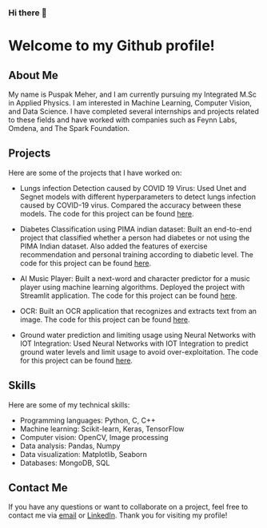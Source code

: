 ### Hi there 👋

Welcome to my Github profile!
=============================

About Me
--------

My name is Puspak Meher, and I am currently pursuing my Integrated M.Sc in Applied Physics. I am interested in Machine Learning, Computer Vision, and Data Science. I have completed several internships and projects related to these fields and have worked with companies such as Feynn Labs, Omdena, and The Spark Foundation.

Projects
--------

Here are some of the projects that I have worked on:

-   Lungs infection Detection caused by COVID 19 Virus: Used Unet and Segnet models with different hyperparameters to detect lungs infection caused by COVID-19 virus. Compared the accuracy between these models. The code for this project can be found [here](https://github.com/phycoding/COVID19_Infection).

-   Diabetes Classification using PIMA indian dataset: Built an end-to-end project that classified whether a person had diabetes or not using the PIMA Indian dataset. Also added the features of exercise recommendation and personal training according to diabetic level. The code for this project can be found [here](https://github.com/phycoding/herakudiabetes).

-   AI Music Player: Built a next-word and character predictor for a music player using machine learning algorithms. Deployed the project with Streamlit application. The code for this project can be found [here](https://github.com/phycoding/AImusicplayer).

-   OCR: Built an OCR application that recognizes and extracts text from an image. The code for this project can be found [here](https://github.com/phycoding/ocr).

-   Ground water prediction and limiting usage using Neural Networks with IOT Integration: Used Neural Networks with IOT Integration to predict ground water levels and limit usage to avoid over-exploitation. The code for this project can be found [here](https://github.com/phycoding/Water-Level-Prediction).

Skills
------

Here are some of my technical skills:

-   Programming languages: Python, C, C++
-   Machine learning: Scikit-learn, Keras, TensorFlow
-   Computer vision: OpenCV, Image processing
-   Data analysis: Pandas, Numpy
-   Data visualization: Matplotlib, Seaborn
-   Databases: MongoDB, SQL

Contact Me
----------

If you have any questions or want to collaborate on a project, feel free to contact me via [email](mailto:puspakmeher3@gmail.com) or [LinkedIn](https://www.linkedin.com/in/puspak-meher/). Thank you for visiting my profile!
